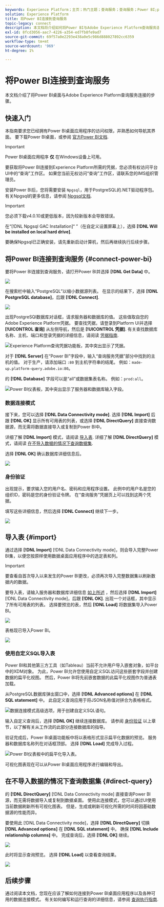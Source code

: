 ```yaml
---
keywords: Experience Platform；主页；热门主题；查询服务；查询服务；Power BI;power bi；连接到查询服务；
solution: Experience Platform
title: 将Power BI连接到查询服务
topic-legacy: connect
description: 本文档将介绍如何将Power BI与Adobe Experience Platform查询服务连接。
exl-id: 8fcd3056-aac7-4226-a354-ed7fb8fe9ad7
source-git-commit: 69f57a0e2293e438a0e5c986d888027892cc6359
workflow-type: tm+mt
source-wordcount: '969'
ht-degree: 1%

---
```


# 将Power BI连接到查询服务

本文档介绍了将Power BI桌面与Adobe Experience Platform查询服务连接的步骤。

## 快速入门

本指南要求您已经拥有Power BI桌面应用程序的访问权限，并熟悉如何导航其界面。 要下载Power BI桌面，或参阅 [官方Power BI文档](https://docs.microsoft.com/zh-cn/power-bi/).

>[!IMPORTANT]
>
> Power BI桌面应用程序 **仅** 在Windows设备上可用。

要获取将Power BI连接到Experience Platform所需的凭据，您必须有权访问平台UI中的“查询”工作区。 如果您当前无权访问“查询”工作区，请联系您的IMS组织管理员。

安装Power BI后，您将需要安装 `Npgsql`，用于PostgreSQL的.NET驱动程序包。 有关Npgsql的更多信息，请参阅 [Npgsql文档](https://www.npgsql.org/doc/index.html).

>[!IMPORTANT]
>
>您必须下载v4.0.10或更低版本，因为较新版本会导致错误。

在“[!DNL Npgsql GAC Installation]“ ”（在自定义设置屏幕上），选择 **[!DNL Will be installed on local hard drive]**.

要确保Npgsql已正确安装，请先重新启动计算机，然后再继续执行后续步骤。

## 将Power BI连接到查询服务 {#connect-power-bi}

要将Power BI连接到查询服务，请打开Power BI并选择 **[!DNL Get Data]** 中。

![](../images/clients/power-bi/open-power-bi.png)

在搜索栏中输入“PostgreSQL”以缩小数据源列表。 在显示的结果下，选择 **[!DNL PostgreSQL database]**，后跟 **[!DNL Connect]**.

![](../images/clients/power-bi/get-data.png)

出现PostgreSQl数据库对话框，请求服务器和数据库的值。 这些值取自您的Adobe Experience Platform凭据。 要查找凭据，请登录到Platform UI并选择 **[!UICONTROL 查询]** 从左侧导航，然后是 **[!UICONTROL 凭据]**. 有关查找数据库名称、主机、端口和登录凭据的详细信息，请阅读 [凭据指南](../ui/credentials.md).

![Experience Platform查询凭据功能板，其中突出显示了凭据。](../images/clients/power-bi/query-service-credentials-page.png)

对于 **[!DNL Server]** 在“Power BI”字段中，输入“查询服务凭据”部分中找到的主机的值。 对于生产，请添加端口 `:80` 到主机字符串的结尾。 例如：`made-up.platform-query.adobe.io:80`。

的 **[!DNL Database]** 字段可以是“all”或数据集表名称。 例如：`prod:all`。

![Power BI仪表板，其中突出显示了服务器和数据库输入字段。](../images/clients/power-bi/postgresql-database-dialog.png)

### 数据连接模式

接下来，您可以选择 **[!DNL Data Connectivity mode]**. 选择 **[!DNL Import]** 后跟 **[!DNL OK]** 显示所有可用表的列表，或选择 **[!DNL DirectQuery]** 直接查询数据源，而无需将数据直接导入或复制到Power BI中。

详细了解 **[!DNL Import]** 模式，请阅读 [导入表](#import). 详细了解 **[!DNL DirectQuery]** 模式，请阅读 [在不导入数据的情况下查询数据集](#direct-query).

选择 **[!DNL OK]** 确认数据库详细信息后。

![](../images/clients/power-bi/connectivity-mode.png)

### 身份验证

出现提示，要求输入您的用户名、密码和应用程序设置。 此例中的用户名是您的组织ID，密码是您的身份验证令牌。 在“查询服务”凭据页上可以找到这两个凭据。

填写这些详细信息，然后选择 **[!DNL Connect]** 继续下一步。

![](../images/clients/power-bi/import-mode.png)

## 导入表 {#import}

通过选择 **[!DNL Import]** [!DNL Data Connectivity mode]，则会导入完整Power BI集，以便您按原样使用数据桌面应用程序中的选定表和列。

>[!IMPORTANT]
>
>要查看自首次导入以来发生的Power BI更改，必须再次导入完整数据集以刷新数据内的数据。

要导入表，请输入服务器和数据库详细信息 [如上所述](#connect-power-bi) ，然后选择 **[!DNL Import]** [!DNL Data Connectivity mode]，后跟 **[!DNL OK]**. 出现一个对话框，其中显示了所有可用表的列表。 选择要预览的表，然后 **[!DNL Load]** 将数据集导入Power BI。

![](../images/clients/power-bi/preview-table.png)

表格现已导入Power BI。

![](../images/clients/power-bi/import-table.png)

### 使用自定义SQL导入表

Power BI和其他第三方工具（如Tableau）当前不允许用户导入嵌套对象，如平台中的XDM对象。 为此，Power BI允许您使用自定义SQL访问这些嵌套字段并创建数据的扁平化视图。 然后，Power BI将先前嵌套数据的此扁平化视图作为普通表加载。

从PostgreSQL数据库弹出窗口中，选择 **[!DNL Advanced options]** 在 **[!DNL SQL statement]** 中。 此自定义查询应用于将JSON名称值对拼合为表格格式。

![数据连接模式高级选项，用于创建自定义SQL语句。](../images/clients/power-bi/custom-sql-statement.png)

输入自定义查询后，选择 **[!DNL OK]** 继续连接数据库。 请参阅 [身份验证](#authentication) 以上章节，以了解有关从工作流的此部分连接数据库的指导。

验证完成后，Power BI桌面功能板中将以表格形式显示扁平化数据的预览。 服务器和数据库名称列在对话框顶部。 选择 **[!DNL Load]** 完成导入过程。

![Power BI仪表板中的扁平化导入表。](../images/clients/power-bi/imported-table-preview.png)

可视化图表现在可以从Power BI桌面应用程序进行编辑和导出。

## 在不导入数据的情况下查询数据集 {#direct-query}

的 **[!DNL DirectQuery]** [!DNL Data Connectivity mode] 直接查询Power BI源，而无需将数据导入或复制到数据桌面。 使用此连接模式，您可以通过UI使用当前数据刷新所有可视化图表。 但是，生成或刷新可视化所需的时间将因基础数据源的性能而异。

要使用此 [!DNL Data Connectivity mode]，选择 **[!DNL DirectQuery]** 切换 **[!DNL Advanced options]** 在 **[!DNL SQL statement]** 中。 确保 **[!DNL Include relationship columns]** 中。 完成查询后，选择 **[!DNL OK]** 继续。

![](../images/clients/power-bi/direct-query-mode.png)

此时将显示查询预览。 选择 **[!DNL Load]** 以查看查询结果。

![](../images/clients/power-bi/preview-direct-query.png)

## 后续步骤

通过阅读本文档，您现在应该了解如何连接到Power BI桌面应用程序以及各种可用的数据连接模式。 有关如何编写和运行查询的详细信息，请参阅 [查询执行指南](../best-practices/writing-queries.md).
